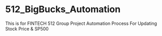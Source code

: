 # 512_BigBucks_Automation
This is for FINTECH 512 Group Project Automation Process For Updating Stock Price &amp; SP500
